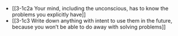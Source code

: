 - [[3-1c2a Your mind, including the unconscious, has to know the problems you explicitly have]]
- [[3-1c3 Write down anything with intent to use them in the future, because you won’t be able to do away with solving problems]]
